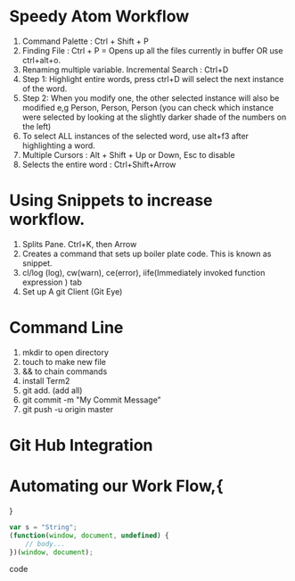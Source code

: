 # Speedy Atom Workflow
1. Command Palette : Ctrl + Shift + P
2. Finding File : Ctrl + P = Opens up all the files currently in buffer OR use ctrl+alt+o.
3. Renaming multiple variable. Incremental Search : Ctrl+D
4. Step 1: Highlight entire words, press ctrl+D will select the next instance of the word.
5. Step 2: When you modify one, the other selected instance will also be modified e,g Person, Person, Person (you can check which instance were selected by looking at the slightly darker shade of the numbers on the left)
6. To select ALL instances of the selected word, use alt+f3 after highlighting a word.
7. Multiple Cursors : Alt + Shift + Up or Down, Esc to disable
8. Selects the entire word : Ctrl+Shift+Arrow

# Using Snippets to increase workflow.
1. Splits Pane. Ctrl+K, then Arrow
2. Creates a command that sets up boiler plate code. This is known as snippet.
3. cl/log (log), cw(warn), ce(error), iife(Immediately invoked function expression ) tab
4. Set up A git Client (Git Eye)

# Command Line
1. mkdir to open directory
2. touch to make new file
3. && to chain commands
4. install Term2
5. git add. (add all)
6. git commit -m "My Commit Message"
7. git push -u origin master
# Git Hub Integration

# Automating our Work Flow,{

}

```javascript
var s = "String";
(function(window, document, undefined) {
    // body...
})(window, document);
```
code    
